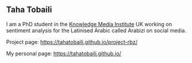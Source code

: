## Taha Tobaili

I am a PhD student in the [Knowledge Media Institute](http://kmi.open.ac.uk/) UK working on sentiment analysis for the Latinised Arabic called Arabizi on social media. 

Project page: https://tahatobaili.github.io/project-rbz/

My personal page: https://tahatobaili.github.io/
